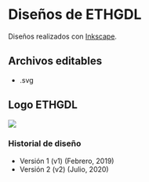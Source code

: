 # Diseños de ETHGDL

Diseños realizados con [Inkscape](https://inkscape.org/).

## Archivos editables

- .svg

## Logo ETHGDL

![](https://raw.githubusercontent.com/ethgdl/design/master/logo/v2/eth-gdl-website-1.png)

### Historial de diseño

- Versión 1 (v1) (Febrero, 2019)
- Versión 2 (v2) (Julio, 2020)